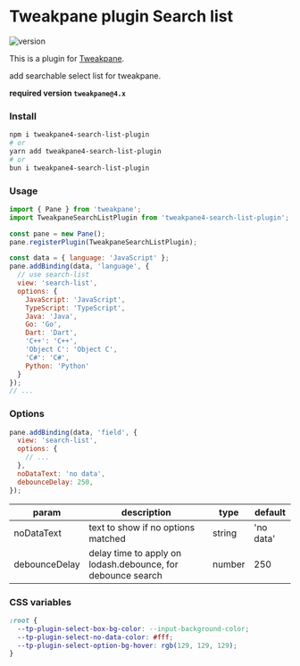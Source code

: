 # Tweakpane plugin Search list


![version](https://badge.fury.io/js/tweakpane4-search-list-plugin.svg)

This is a plugin for [Tweakpane][tweakpane].

add searchable select list for tweakpane.

**required version `tweakpane@4.x`**

### Install

```bash
npm i tweakpane4-search-list-plugin
# or
yarn add tweakpane4-search-list-plugin
# or
bun i tweakpane4-search-list-plugin
```

### Usage

```js
import { Pane } from 'tweakpane';
import TweakpaneSearchListPlugin from 'tweakpane4-search-list-plugin';

const pane = new Pane();
pane.registerPlugin(TweakpaneSearchListPlugin);

const data = { language: 'JavaScript' };
pane.addBinding(data, 'language', {
  // use search-list
  view: 'search-list',
  options: {
    JavaScript: 'JavaScript',
    TypeScript: 'TypeScript',
    Java: 'Java',
    Go: 'Go',
    Dart: 'Dart',
    'C++': 'C++',
    'Object C': 'Object C',
    'C#': 'C#',
    Python: 'Python'
  }
});
// ...
```

### Options

```js
pane.addBinding(data, 'field', {
  view: 'search-list',
  options: {
    // ...
  },
  noDataText: 'no data',
  debounceDelay: 250,
});
```

| param         | description                                                 | type   | default   |
|---------------|-------------------------------------------------------------|--------|-----------|
| noDataText    | text to show if no options matched                          | string | 'no data' |
| debounceDelay | delay time to apply on lodash.debounce, for debounce search | number | 250       |

### CSS variables

```css
:root {
  --tp-plugin-select-box-bg-color: --input-background-color;
  --tp-plugin-select-no-data-color: #fff;
  --tp-plugin-select-option-bg-hover: rgb(129, 129, 129);
}
```

[tweakpane]: https://github.com/cocopon/tweakpane/
